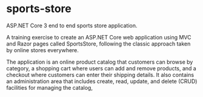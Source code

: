 # sports-store
ASP.NET Core 3 end to end sports store application.

A training exercise to create an ASP.NET Core web application using MVC and Razor pages called SportsStore, following the classic approach taken by online stores everywhere. 

The application is an online product catalog that customers can browse by category, a shopping cart where users can add and remove products, and a checkout where customers can enter their shipping details. It also contains an administration area that includes create, read, update, and delete (CRUD) facilities for managing the catalog,



